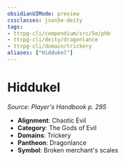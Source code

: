 ```yaml
---
obsidianUIMode: preview
cssclasses: json5e-deity
tags:
- ttrpg-cli/compendium/src/5e/phb
- ttrpg-cli/deity/dragonlance
- ttrpg-cli/domain/trickery
aliases: ["Hiddukel"]
---
```

# Hiddukel
*Source: Player's Handbook p. 295* 

- **Alignment**: Chaotic Evil
- **Category**: The Gods of Evil
- **Domains**: Trickery
- **Pantheon**: Dragonlance
- **Symbol**: Broken merchant's scales
